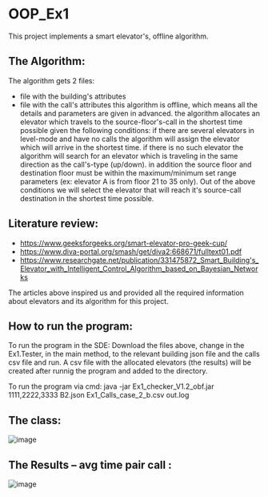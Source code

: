 # OOP_Ex1

This project implements a smart elevator's, offline algorithm.

## **The Algorithm:**

The algorithm gets 2 files:
* file with the building's attributes
* file with the call's attributes
this algorithm is offline, which means all the details and parameters are given in advanced.
the algorithm allocates an elevator which travels to the source-floor's-call in the shortest time possible given the following conditions:
if there are several elevators in level-mode and have no calls the algorithm will assign the elevator which will arrive in the shortest time.
if there is no such elevator the algorithm will search for an elevator which is traveling in the same direction as the call's-type (up/down).
in addition the source floor and destination floor must be within the maximum/minimum set range parameters (ex: elevator A is from floor 21 to 35 only).
Out of the above conditions we will select the elevator that will reach it's source-call destination in the shortest time possible.

## **Literature review:**
* https://www.geeksforgeeks.org/smart-elevator-pro-geek-cup/
* https://www.diva-portal.org/smash/get/diva2:668671/fulltext01.pdf
* https://www.researchgate.net/publication/331475872_Smart_Building's_Elevator_with_Intelligent_Control_Algorithm_based_on_Bayesian_Networks

The articles above inspired us and provided all the required information about elevators and its algorithm for this project.

## **How to run the program:**
To run the program in the SDE:
Download the files above, change in the Ex1.Tester, in the main method, to the relevant building json file and the calls csv file and run. 
A csv file with the allocated elevators (the results) will be created after runnig the program and added to the directory. 

To run the program via cmd:
java -jar Ex1_checker_V1.2_obf.jar 1111,2222,3333 B2.json Ex1_Calls_case_2_b.csv out.log

## **The class:**
![image](https://user-images.githubusercontent.com/94145486/142739902-51480e13-f4f9-4663-8bd2-82da56036855.png)

## **The Results – avg time pair call :**
![image](https://user-images.githubusercontent.com/94145486/142739864-0a6bc69e-ba91-43c9-9256-559cc80334cd.png)
